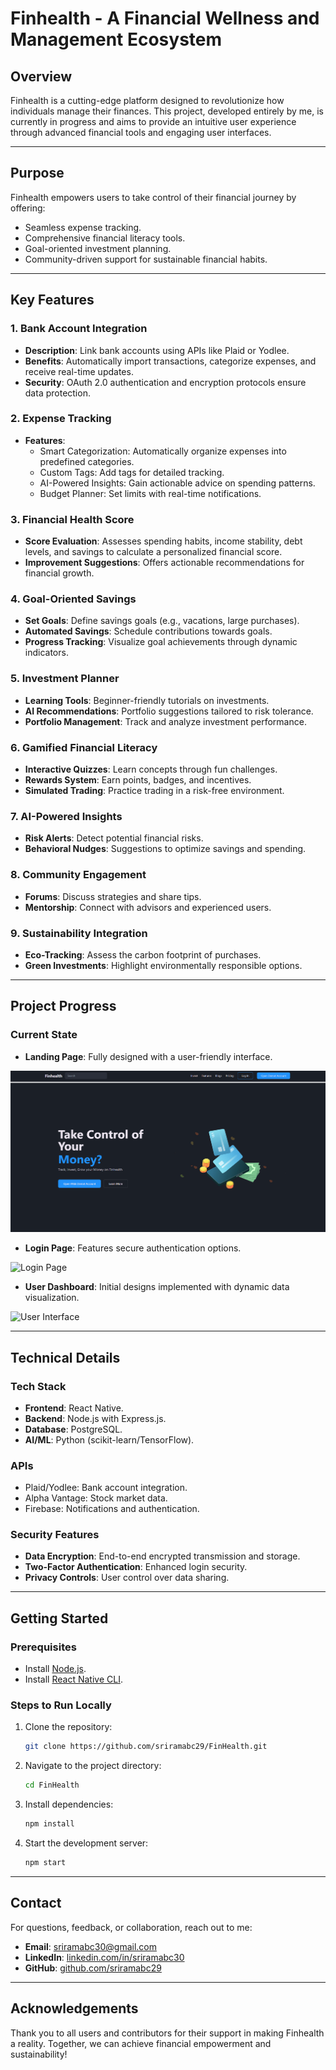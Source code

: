# Finhealth - A Financial Wellness and Management Ecosystem

## **Overview**
Finhealth is a cutting-edge platform designed to revolutionize how individuals manage their finances. This project, developed entirely by me, is currently in progress and aims to provide an intuitive user experience through advanced financial tools and engaging user interfaces.

---

## **Purpose**
Finhealth empowers users to take control of their financial journey by offering:
- Seamless expense tracking.
- Comprehensive financial literacy tools.
- Goal-oriented investment planning.
- Community-driven support for sustainable financial habits.

---

## **Key Features**

### 1. **Bank Account Integration**
- **Description**: Link bank accounts using APIs like Plaid or Yodlee.
- **Benefits**: Automatically import transactions, categorize expenses, and receive real-time updates.
- **Security**: OAuth 2.0 authentication and encryption protocols ensure data protection.

### 2. **Expense Tracking**
- **Features**:
  - Smart Categorization: Automatically organize expenses into predefined categories.
  - Custom Tags: Add tags for detailed tracking.
  - AI-Powered Insights: Gain actionable advice on spending patterns.
  - Budget Planner: Set limits with real-time notifications.

### 3. **Financial Health Score**
- **Score Evaluation**: Assesses spending habits, income stability, debt levels, and savings to calculate a personalized financial score.
- **Improvement Suggestions**: Offers actionable recommendations for financial growth.

### 4. **Goal-Oriented Savings**
- **Set Goals**: Define savings goals (e.g., vacations, large purchases).
- **Automated Savings**: Schedule contributions towards goals.
- **Progress Tracking**: Visualize goal achievements through dynamic indicators.

### 5. **Investment Planner**
- **Learning Tools**: Beginner-friendly tutorials on investments.
- **AI Recommendations**: Portfolio suggestions tailored to risk tolerance.
- **Portfolio Management**: Track and analyze investment performance.

### 6. **Gamified Financial Literacy**
- **Interactive Quizzes**: Learn concepts through fun challenges.
- **Rewards System**: Earn points, badges, and incentives.
- **Simulated Trading**: Practice trading in a risk-free environment.

### 7. **AI-Powered Insights**
- **Risk Alerts**: Detect potential financial risks.
- **Behavioral Nudges**: Suggestions to optimize savings and spending.

### 8. **Community Engagement**
- **Forums**: Discuss strategies and share tips.
- **Mentorship**: Connect with advisors and experienced users.

### 9. **Sustainability Integration**
- **Eco-Tracking**: Assess the carbon footprint of purchases.
- **Green Investments**: Highlight environmentally responsible options.

---

## **Project Progress**

### Current State
- **Landing Page**: Fully designed with a user-friendly interface.

![Landing Page](landing-page-image.png)

- **Login Page**: Features secure authentication options.

![Login Page](path/to/login-page-image.png)

- **User Dashboard**: Initial designs implemented with dynamic data visualization.

![User Interface](path/to/user-interface-image.png)

---

## **Technical Details**

### **Tech Stack**
- **Frontend**: React Native.
- **Backend**: Node.js with Express.js.
- **Database**: PostgreSQL.
- **AI/ML**: Python (scikit-learn/TensorFlow).

### **APIs**
- Plaid/Yodlee: Bank account integration.
- Alpha Vantage: Stock market data.
- Firebase: Notifications and authentication.

### **Security Features**
- **Data Encryption**: End-to-end encrypted transmission and storage.
- **Two-Factor Authentication**: Enhanced login security.
- **Privacy Controls**: User control over data sharing.

---

## **Getting Started**

### Prerequisites
- Install [Node.js](https://nodejs.org/).
- Install [React Native CLI](https://reactnative.dev/docs/environment-setup).

### Steps to Run Locally
1. Clone the repository:
   ```bash
   git clone https://github.com/sriramabc29/FinHealth.git
   ```
2. Navigate to the project directory:
   ```bash
   cd FinHealth
   ```
3. Install dependencies:
   ```bash
   npm install
   ```
4. Start the development server:
   ```bash
   npm start
   ```

---

## **Contact**
For questions, feedback, or collaboration, reach out to me:

- **Email**: [sriramabc30@gmail.com](mailto:sriramabc30@gmail.com)
- **LinkedIn**: [linkedin.com/in/sriramabc30](https://www.linkedin.com/in/sriramabc30/)
- **GitHub**: [github.com/sriramabc29](https://github.com/sriramabc29)

---

## **Acknowledgements**
Thank you to all users and contributors for their support in making Finhealth a reality. Together, we can achieve financial empowerment and sustainability!


